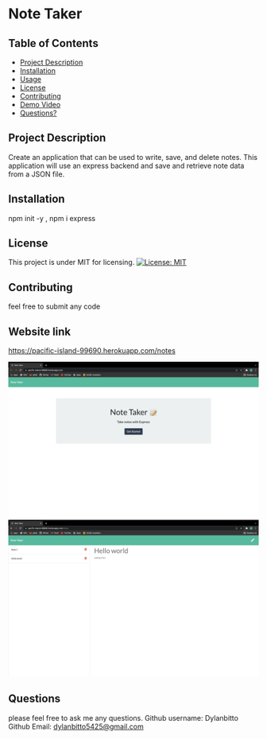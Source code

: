 # Note Taker
  ## Table of Contents
  * [Project Description](#project-description)
  * [Installation](#installation)
  * [Usage](#usage)
  * [License](#license)
  * [Contributing](#contributing)
  * [Demo Video](#Project-Demo-Video)
  * [Questions?](#questions)
  ## Project Description
  Create an application that can be used to write, save, and delete notes. This application will use an express backend and save and retrieve note data from a JSON file.
  ## Installation
  npm init -y , npm i express
  ## License
  This project is under MIT for licensing.
  [![License: MIT](https://img.shields.io/badge/License-MIT-yellow.svg)](https://opensource.org/licenses/MIT)
  ## Contributing
  feel free to submit any code
  ## Website link
  https://pacific-island-99690.herokuapp.com/notes


  ![note taker](public/assets/images/note1.png)
  ![note taker](public/assets/images/note2.png)
  ## Questions
  please feel free to ask me any questions.
  Github username: Dylanbitto
  Github Email: <dylanbitto5425@gmail.com>
  